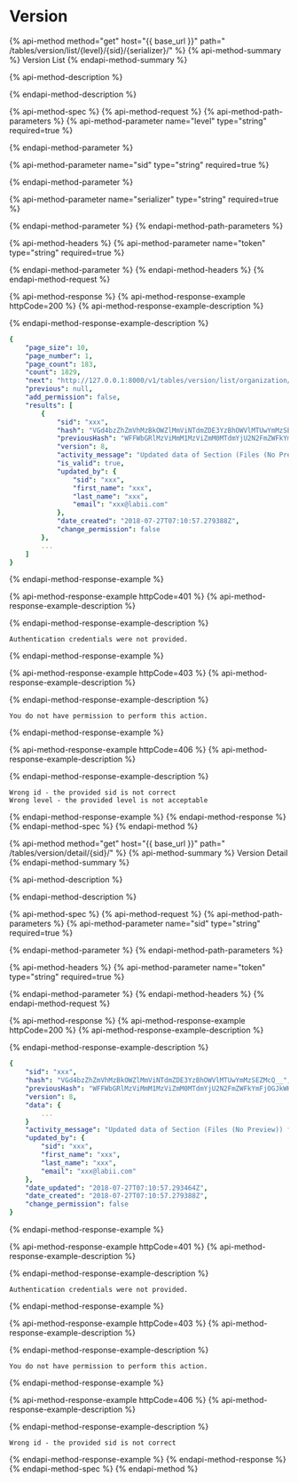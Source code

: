 # Version

{% api-method method="get" host="{{ base\_url }}" path=" /tables/version/list/{level}/{sid}/{serializer}/" %}
{% api-method-summary %}
Version List
{% endapi-method-summary %}

{% api-method-description %}

{% endapi-method-description %}

{% api-method-spec %}
{% api-method-request %}
{% api-method-path-parameters %}
{% api-method-parameter name="level" type="string" required=true %}

{% endapi-method-parameter %}

{% api-method-parameter name="sid" type="string" required=true %}

{% endapi-method-parameter %}

{% api-method-parameter name="serializer" type="string" required=true %}

{% endapi-method-parameter %}
{% endapi-method-path-parameters %}

{% api-method-headers %}
{% api-method-parameter name="token" type="string" required=true %}

{% endapi-method-parameter %}
{% endapi-method-headers %}
{% endapi-method-request %}

{% api-method-response %}
{% api-method-response-example httpCode=200 %}
{% api-method-response-example-description %}

{% endapi-method-response-example-description %}

```yaml
{
    "page_size": 10,
    "page_number": 1,
    "page_count": 183,
    "count": 1829,
    "next": "http://127.0.0.1:8000/v1/tables/version/list/organization/ehkn0a40x1glqvAFKP/list/?page=2",
    "previous": null,
    "add_permission": false,
    "results": [
        {
            "sid": "xxx",
            "hash": "VGd4bzZhZmVhMzBkOWZlMmViNTdmZDE3YzBhOWVlMTUwYmMzSEZMcQ__",
            "previousHash": "WFFWbGRlMzViMmM1MzViZmM0MTdmYjU2N2FmZWFkYmFjOGJkWHFRSw__",
            "version": 8,
            "activity_message": "Updated data of Section (Files (No Preview)) from None to {\"files\": [{\"sid\": \"orux0a40x239qvAFKPUZ\", \"name\": \" FL143: FL154_ Small Workbook.xlsx (v3)\"}, {\"sid\": \"mpsv0a40x237otyDINSX\", \"name\": \" FL141: 2015-5-5 lib pool.xlsx (v3)\"}, {\"sid\": \"ehkn0a40x7dglqvAFKP\", \"name\": \" FL8: linkers and templates for subset-2.xlsx (v3)\"}]}",
            "is_valid": true,
            "updated_by": {
                "sid": "xxx",
                "first_name": "xxx",
                "last_name": "xxx",
                "email": "xxx@labii.com"
            },
            "date_created": "2018-07-27T07:10:57.279388Z",
            "change_permission": false
        },
        ...
    ]
}
```
{% endapi-method-response-example %}

{% api-method-response-example httpCode=401 %}
{% api-method-response-example-description %}

{% endapi-method-response-example-description %}

```
Authentication credentials were not provided.
```
{% endapi-method-response-example %}

{% api-method-response-example httpCode=403 %}
{% api-method-response-example-description %}

{% endapi-method-response-example-description %}

```
You do not have permission to perform this action.
```
{% endapi-method-response-example %}

{% api-method-response-example httpCode=406 %}
{% api-method-response-example-description %}

{% endapi-method-response-example-description %}

```
Wrong id - the provided sid is not correct
Wrong level - the provided level is not acceptable
```
{% endapi-method-response-example %}
{% endapi-method-response %}
{% endapi-method-spec %}
{% endapi-method %}

{% api-method method="get" host="{{ base\_url }}" path=" /tables/version/detail/{sid}/" %}
{% api-method-summary %}
Version Detail
{% endapi-method-summary %}

{% api-method-description %}

{% endapi-method-description %}

{% api-method-spec %}
{% api-method-request %}
{% api-method-path-parameters %}
{% api-method-parameter name="sid" type="string" required=true %}

{% endapi-method-parameter %}
{% endapi-method-path-parameters %}

{% api-method-headers %}
{% api-method-parameter name="token" type="string" required=true %}

{% endapi-method-parameter %}
{% endapi-method-headers %}
{% endapi-method-request %}

{% api-method-response %}
{% api-method-response-example httpCode=200 %}
{% api-method-response-example-description %}

{% endapi-method-response-example-description %}

```yaml
{
    "sid": "xxx",
    "hash": "VGd4bzZhZmVhMzBkOWZlMmViNTdmZDE3YzBhOWVlMTUwYmMzSEZMcQ__",
    "previousHash": "WFFWbGRlMzViMmM1MzViZmM0MTdmYjU2N2FmZWFkYmFjOGJkWHFRSw__",
    "version": 8,
    "data": {
        ...
    }
    "activity_message": "Updated data of Section (Files (No Preview)) from None to {\"files\": [{\"sid\": \"orux0a40x239qvAFKPUZ\", \"name\": \" FL143: FL154_ Small Workbook.xlsx (v3)\"}, {\"sid\": \"mpsv0a40x237otyDINSX\", \"name\": \" FL141: 2015-5-5 lib pool.xlsx (v3)\"}, {\"sid\": \"ehkn0a40x7dglqvAFKP\", \"name\": \" FL8: linkers and templates for subset-2.xlsx (v3)\"}]}",
    "updated_by": {
        "sid": "xxx",
        "first_name": "xxx",
        "last_name": "xxx",
        "email": "xxx@labii.com"
    },
    "date_updated": "2018-07-27T07:10:57.293464Z",
    "date_created": "2018-07-27T07:10:57.279388Z",
    "change_permission": false
}
```
{% endapi-method-response-example %}

{% api-method-response-example httpCode=401 %}
{% api-method-response-example-description %}

{% endapi-method-response-example-description %}

```
Authentication credentials were not provided.
```
{% endapi-method-response-example %}

{% api-method-response-example httpCode=403 %}
{% api-method-response-example-description %}

{% endapi-method-response-example-description %}

```
You do not have permission to perform this action.
```
{% endapi-method-response-example %}

{% api-method-response-example httpCode=406 %}
{% api-method-response-example-description %}

{% endapi-method-response-example-description %}

```
Wrong id - the provided sid is not correct
```
{% endapi-method-response-example %}
{% endapi-method-response %}
{% endapi-method-spec %}
{% endapi-method %}

